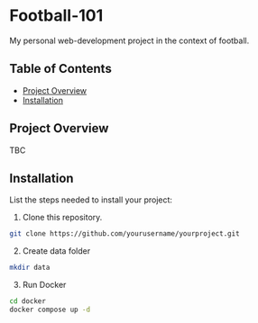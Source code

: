 # Football-101 <!-- omit in toc -->

My personal web-development project in the context of football. 

## Table of Contents <!-- omit in toc -->
- [Project Overview](#project-overview)
- [Installation](#installation)

## Project Overview

TBC

## Installation

List the steps needed to install your project:

1. Clone this repository.
```bash
git clone https://github.com/yourusername/yourproject.git
```

2. Create data folder
```bash
mkdir data 
```

3. Run Docker
```bash
cd docker 
docker compose up -d
```